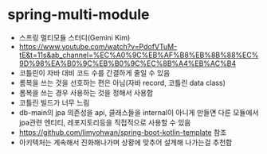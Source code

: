 # spring-multi-module

- 스프링 멀티모듈 스터디(Gemini Kim)
- https://www.youtube.com/watch?v=PdofVTuM-tE&t=11s&ab_channel=%EC%A0%9C%EB%AF%B8%EB%8B%88%EC%9D%98%EA%B0%9C%EB%B0%9C%EC%8B%A4%EB%AC%B4
- 코틀린이 자바 대비 코드 수를 간결하게 줄일 수 있음
- 롬복을 쓰는 것을 선호하는 편은 아님(자바 record, 코틀린 data class)
- 롬복을 쓰는 경우 사용하는 것을 정해서 사용함
- 코틀린 빌드가 너무 느림
- db-main의 jpa 의존성을 api, 클래스들을 internal이 아니게 만들면 다른 모듈에서 jpa관련 엔티티, 레포지토리등을 직접적으로 사용할 수 있음
- https://github.com/limyohwan/spring-boot-kotlin-template 참조
- 아키텍처는 계속해서 진화해나가며 상황에 맞추어 설계해 나가는걸 추천함